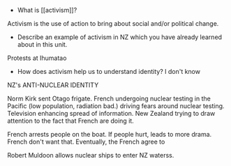 - What is [[activism]]?

Activism is the use of action to bring about social and/or political change.

- Describe an example of activism in NZ which you have already learned about in this unit.

Protests at Ihumatao

- How does activism help us to understand identity?
I don't know

NZ's ANTI-NUCLEAR IDENTITY

Norm Kirk sent Otago frigate. French undergoing nuclear testing in the Pacific (low population, radiation bad.) driving fears around nuclear testing. Television enhancing spread of information. New Zealand trying to draw attention to the fact that French are doing it. 

French arrests people on the boat. If people hurt, leads to more drama. French don't want that. Eventually, the French agree to 

Robert Muldoon allows nuclear ships to enter NZ waterss.